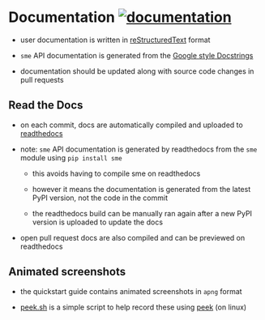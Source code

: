 # Documentation [![documentation](https://readthedocs.org/projects/spatial-model-editor/badge/)](https://spatial-model-editor.readthedocs.io/en/stable/)

- user documentation is written in [reStructuredText](https://www.sphinx-doc.org/en/master/usage/restructuredtext/basics.html) format

- `sme` API documentation is generated from the [Google style Docstrings](https://www.sphinx-doc.org/en/master/usage/extensions/example_google.html#example-google)

- documentation should be updated along with source code changes in pull requests

## Read the Docs

- on each commit, docs are automatically compiled and uploaded to [readthedocs](https://spatial-model-editor.readthedocs.io/)

- note: `sme` API documentation is generated by readthedocs from the `sme` module using `pip install sme`

  - this avoids having to compile sme on readthedocs

  - however it means the documentation is generated from the latest PyPI version, not the code in the commit

  - the readthedocs build can be manually ran again after a new PyPI version is uploaded to update the docs

- open pull request docs are also compiled and can be previewed on readthedocs

## Animated screenshots

- the quickstart guide contains animated screenshots in `apng` format

- [peek.sh](peek.sh) is a simple script to help record these using [peek](https://github.com/phw/peek) (on linux)
